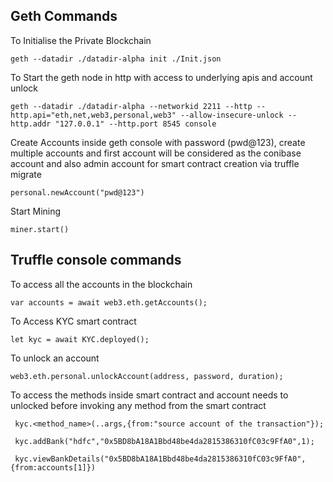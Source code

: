 ## Geth Commands

To Initialise the Private Blockchain
```
geth --datadir ./datadir-alpha init ./Init.json
```

To Start the geth node in http with access to underlying apis and account unlock
```
geth --datadir ./datadir-alpha --networkid 2211 --http --http.api="eth,net,web3,personal,web3" --allow-insecure-unlock --http.addr "127.0.0.1" --http.port 8545 console
```


Create Accounts inside geth console with password (pwd@123), create multiple accounts and first account will be considered as the conibase account and also admin account for smart contract creation via truffle migrate
```
personal.newAccount("pwd@123")
```

Start Mining
```
miner.start()
```


## Truffle console commands

To access all the accounts in the blockchain
```
var accounts = await web3.eth.getAccounts();
```

To Access KYC smart contract
```
let kyc = await KYC.deployed();

```

To unlock an account
```
web3.eth.personal.unlockAccount(address, password, duration);
```

To access the methods inside smart contract and account needs to unlocked before invoking any method from the smart contract

```
 kyc.<method_name>(..args,{from:"source account of the transaction"});

 kyc.addBank("hdfc","0x5BD8bA18A1Bbd48be4da2815386310fC03c9FfA0",1);

 kyc.viewBankDetails("0x5BD8bA18A1Bbd48be4da2815386310fC03c9FfA0",{from:accounts[1]})

 ```
